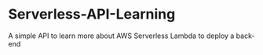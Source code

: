 # Serverless-API-Learning
A simple API to learn more about AWS Serverless Lambda to deploy a back-end
